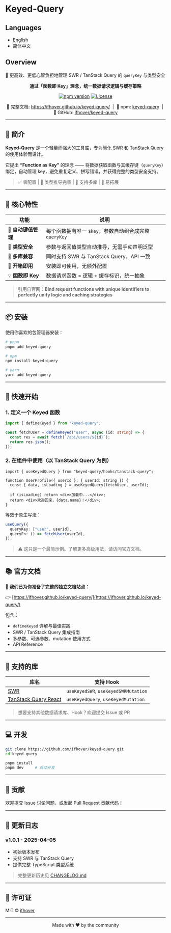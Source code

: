 # Keyed-Query

## Languages

- [English](README.md)
- 简体中文

## Overview

🔑 更高效、更低心智负担地管理 SWR / TanStack Query 的 `queryKey` 与类型安全

<p align="center">
  <strong>通过「函数即 Key」理念，统一数据请求逻辑与缓存策略</strong>
</p>

<p align="center">
  <a href="https://www.npmjs.com/package/keyed-query"><img src="https://img.shields.io/npm/v/keyed-query?style=for-the-badge&color=blue" alt="npm version" /></a>
  <a href="https://opensource.org/licenses/MIT"><img src="https://img.shields.io/badge/license-MIT-green.svg?style=for-the-badge" alt="License" /></a>
</p>

<p align="center">
  📘 完整文档: <a href="https://ifhover.github.io/keyed-query/">https://ifhover.github.io/keyed-query/</a> &nbsp;|&nbsp;
  💾 npm: <a href="https://www.npmjs.com/package/keyed-query">keyed-query</a> &nbsp;|&nbsp;
  🐛 GitHub: <a href="https://github.com/ifhover/keyed-query">ifhover/keyed-query</a>
</p>

---

## 📌 简介

**Keyed-Query** 是一个轻量而强大的工具库，专为简化 [SWR](https://swr.vercel.app) 和 [TanStack Query](https://tanstack.com/query) 的使用体验而设计。

它提出 **“Function as Key”** 的理念 —— 将数据获取函数与其缓存键（`queryKey`）绑定，自动管理 key，避免重复定义、拼写错误，并获得完整的类型安全支持。

> ✅ 零配置 | 🧪 类型推导完善 | 🔁 支持多库 | 🌱 易拓展

---

## 🌟 核心特性

| 功能                | 说明                                                   |
| ------------------- | ------------------------------------------------------ |
| 🔑 **自动键值管理** | 每个函数拥有唯一 `$key`，参数自动组合成完整 `queryKey` |
| 🎯 **类型安全**     | 参数与返回值类型自动推导，无需手动声明泛型             |
| 🔄 **多库兼容**     | 同时支持 SWR 与 TanStack Query，API 一致               |
| 🚀 **开箱即用**     | 安装即可使用，无额外配置                               |
| 💡 **函数即 Key**   | 数据请求函数 = 逻辑 + 缓存标识，统一抽象               |

> 引用自官网：**Bind request functions with unique identifiers to perfectly unify logic and caching strategies**

---

## 📦 安装

使用你喜欢的包管理器安装：

```bash
# pnpm
pnpm add keyed-query

# npm
npm install keyed-query

# yarn
yarn add keyed-query
```

---

## 🚀 快速开始

### 1. 定义一个 Keyed 函数

```ts
import { defineKeyed } from "keyed-query";

const fetchUser = defineKeyed("user", async (id: string) => {
  const res = await fetch(`/api/users/${id}`);
  return res.json();
});
```

### 2. 在组件中使用（以 TanStack Query 为例）

```tsx
import { useKeyedQuery } from "keyed-query/hooks/tanstack-query";

function UserProfile({ userId }: { userId: string }) {
  const { data, isLoading } = useKeyedQuery(fetchUser, userId);

  if (isLoading) return <div>加载中...</div>;
  return <div>欢迎回来，{data.name}！</div>;
}
```

等效于原生写法：

```ts
useQuery({
  queryKey: ["user", userId],
  queryFn: () => fetchUser(userId),
});
```

> ⚠️ 这只是一个最简示例。了解更多高级用法，请访问官方文档。

---

## 📚 官方文档

📘 **我们已为你准备了完整的独立文档站点：**

👉 [https://ifhover.github.io/keyed-query/](https://ifhover.github.io/keyed-query/)

包含：

- `defineKeyed` 详解与最佳实践
- SWR / TanStack Query 集成指南
- 多参数、可选参数、mutation 使用方式
- API Reference

---

## 🧩 支持的库

| 库名                                               | 支持 Hook                            |
| -------------------------------------------------- | ------------------------------------ |
| [SWR](https://swr.vercel.app)                      | `useKeyedSWR`, `useKeyedSWRMutation` |
| [TanStack Query React](https://tanstack.com/query) | `useKeyedQuery`, `useKeyedMutation`  |

> 想要支持其他数据请求库、Hook？欢迎提交 Issue 或 PR

---

## 💻 开发

```bash
git clone https://github.com/ifhover/keyed-query.git
cd keyed-query

pnpm install
pnpm dev     # 启动开发
```

---

## 🤝 贡献

欢迎提交 Issue 讨论问题，或发起 Pull Request 贡献代码！

---

## 📜 更新日志

### v1.0.1 - 2025-04-05

- 初始版本发布
- 支持 SWR 与 TanStack Query
- 提供完整 TypeScript 类型系统

> 完整更新历史见 [CHANGELOG.md](./CHANGELOG.md)

---

## 📄 许可证

MIT © [ifhover](https://github.com/ifhover)

---

<p align="center">
  Made with ❤️ by the community
</p>
